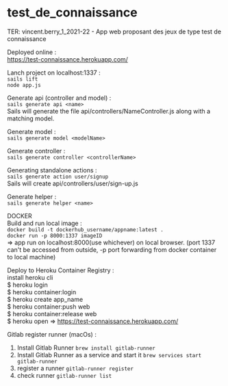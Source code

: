 # test_de_connaissance

TER: vincent.berry_1_2021-22 - App web proposant des jeux de type test de connaissance

Deployed online :  
https://test-connaissance.herokuapp.com/  

Lanch project on localhost:1337 :  
`sails lift`  
`node app.js`  

Generate api (controller and model) :  
`sails generate api <name>`  
Sails will generate the file api/controllers/NameController.js along with a matching model.  

Generate model :  
`sails generate model <modelName>`  

Generate controller :  
`sails generate controller <controllerName>`

Generating standalone actions :  
`sails generate action user/signup`  
Sails will create api/controllers/user/sign-up.js  

Generate helper :  
`sails generate helper <name>`  

DOCKER  
Build and run local image :   
`docker build -t dockerhub_username/appname:latest .`  
`docker run -p 8000:1337 imageID`  
=> app run on localhost:8000(use whichever) on local browser. (port 1337 can't be accessed from outside, -p port forwarding from docker container to local machine)  

Deploy to Heroku Container Registry :  
install heroku cli  
$ heroku login  
$ heroku container:login  
$ heroku create app_name  
$ heroku container:push web  
$ heroku container:release web  
$ heroku open => https://test-connaissance.herokuapp.com/  

Gitlab register runner (macOs) :  
1. Install Gitlab Runner
`brew install gitlab-runner`
2. Install Gitlab Runner as a service and start it
`brew services start gitlab-runner`
3. register a runner
`gitlab-runner register`
4. check runner
`gitlab-runner list`


